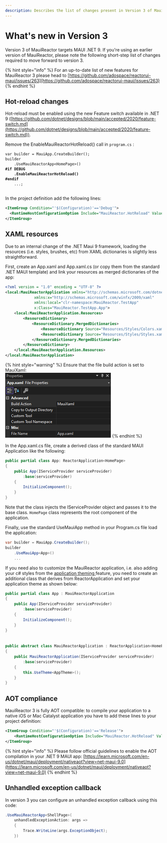 ```yaml
---
description: Describes the list of changes present in Version 3 of MauiReactor
---
```


# What's new in Version 3

Version 3 of MauiReactor targets MAUI .NET 9. If you're using an earlier version of MauiReactor, please note the following short-step list of changes required to move forward to version 3.

{% hint style="info" %}
For an up-to-date list of new features for MauiReactor 3 please head to [https://github.com/adospace/reactorui-maui/issues/263](https://github.com/adospace/reactorui-maui/issues/263)
{% endhint %}

## Hot-reload changes

Hot-reload must be enabled using the new Feature switch available in .NET 9 ([https://github.com/dotnet/designs/blob/main/accepted/2020/feature-switch.md](https://github.com/dotnet/designs/blob/main/accepted/2020/feature-switch.md)).

Remove the EnableMauiReactorHotReload() call in `program.cs` :

<pre class="language-csharp" data-line-numbers><code class="lang-csharp">var builder = MauiApp.CreateBuilder();
builder
    .UseMauiReactorApp&#x3C;HomePage>()
<strong>#if DEBUG
</strong><strong>    .EnableMauiReactorHotReload()
</strong><strong>#endif
</strong>    ...;

</code></pre>

In the project definition add the following lines:

```xml
<ItemGroup Condition="'$(Configuration)'=='Debug'">
  <RuntimeHostConfigurationOption Include="MauiReactor.HotReload" Value="true" Trim="false" />
</ItemGroup>
```

## XAML resources

Due to an internal change of the .NET Maui 9 framework, loading the resources (i.e. styles, brushes, etc) from XAML dictionaries is slightly less straightforward.

First, create an App.xaml and App.xaml.cs (or copy them from the standard .NET MAUI template) and link your resources as merged dictionaries of the app:

```xml
<?xml version = "1.0" encoding = "UTF-8" ?>
<local:MauiReactorApplication xmlns="http://schemas.microsoft.com/dotnet/2021/maui"
             xmlns:x="http://schemas.microsoft.com/winfx/2009/xaml"
             xmlns:local="clr-namespace:MauiReactor.TestApp"
             x:Class="MauiReactor.TestApp.App">
    <local:MauiReactorApplication.Resources>
        <ResourceDictionary>
            <ResourceDictionary.MergedDictionaries>
                <ResourceDictionary Source="Resources/Styles/Colors.xaml" />
                <ResourceDictionary Source="Resources/Styles/Styles.xaml" />
            </ResourceDictionary.MergedDictionaries>
        </ResourceDictionary>
    </local:MauiReactorApplication.Resources>
</local:MauiReactorApplication>
```

{% hint style="warning" %}
Ensure that the file build action is set to MauiXaml:\
![](.gitbook/assets/image.png)
{% endhint %}

In the App.xaml.cs file, create a derived class of the standard MAUI Application like the following:

```csharp
public partial class App: ReactorApplication<HomePage>
{
    public App(IServiceProvider serviceProvider)
        :base(serviceProvider)
    {
        InitializeComponent();
    }
}
```

Note that the class injects the IServiceProvider object and passes it to the base class. `HomePage` class represents the root component of the application.

Finally, use the standard UseMauiApp method in your Program.cs file load the application:

```csharp
var builder = MauiApp.CreateBuilder();
builder
    .UseMauiApp<App>()
    ...

```

If you need also to customize the MauiReactor application, i.e. also adding your c# styles from the [application theming ](components/theming.md)feature, you need to create an additional class that derives from ReactorApplication and set your application theme as shown below:

```csharp
public partial class App : MauiReactorApplication
{
    public App(IServiceProvider serviceProvider)
        :base(serviceProvider)
    {
        InitializeComponent();
    }
}


public abstract class MauiReactorApplication : ReactorApplication<HomePage>
{
    public MauiReactorApplication(IServiceProvider serviceProvider)
        :base(serviceProvider)
    {
        this.UseTheme<AppTheme>();
    }
}
```

## AOT compliance

MauiReactor 3 is fully AOT compatible: to compile your application to a native iOS or Mac Catalyst application you have to add these lines to your project definition:

```xml
<ItemGroup Condition="'$(Configuration)'=='Release'">
    <RuntimeHostConfigurationOption Include="MauiReactor.HotReload" Value="false" Trim="true" />
</ItemGroup>
```

{% hint style="info" %}
Please follow official guidelines to enable the AOT compilation in your .NET 9 MAUI app: [https://learn.microsoft.com/en-us/dotnet/maui/deployment/nativeaot?view=net-maui-9.0](https://learn.microsoft.com/en-us/dotnet/maui/deployment/nativeaot?view=net-maui-9.0)
{% endhint %}

## Unhandled exception callback

In version 3 you can configure an unhandled exception callback using this code:

```csharp
.UseMauiReactorApp<ShellPage>(
    unhandledExceptionAction: args =>
    {
        Trace.WriteLine(args.ExceptionObject);
    })
```

